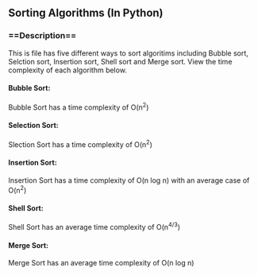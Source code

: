 ## Sorting Algorithms (In Python)

### ==Description==
This is file has five different ways to sort algoritims including Bubble sort, Selction sort, Insertion sort, Shell sort and Merge sort. View the time complexity of each algorithm below.


#### Bubble Sort:
Bubble Sort has a time complexity of O(n<sup>2</sup>)


#### Selection Sort:
Slection Sort has a time complexity of O(n<sup>2</sup>)


#### Insertion Sort:
Insertion Sort has a time complexity of O(n log n) with an average case of O(n<sup>2</sup>)


#### Shell Sort:
Shell Sort has an average time complexity of O(n<sup>4/3</sup>)


#### Merge Sort:
Merge Sort has an average time complexity of O(n log n)